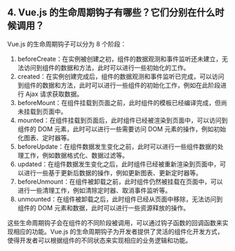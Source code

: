 ## 4. Vue.js 的生命周期钩子有哪些？它们分别在什么时候调用？
Vue.js 的生命周期钩子可以分为 8 个阶段：

1. beforeCreate：在实例被创建之初，组件的数据观测和事件监听还未建立，无法访问到组件的数据和方法，此时可以进行一些初始化的工作。
2. created：在实例创建完成后，组件的数据观测和事件监听已完成，可以访问到组件的数据和方法，此时可以进行一些组件的初始化工作，例如在此阶段进行 Ajax 请求获取数据。
3. beforeMount：在组件挂载到页面之前，此时组件的模板已经编译完成，但尚未挂载到页面中。
4. mounted：在组件挂载到页面后，此时组件已经被渲染到页面中，可以访问到组件的 DOM 元素，此时可以进行一些需要访问 DOM 元素的操作，例如初始化图表、定时器等。
5. beforeUpdate：在组件数据发生变化之前，此时可以进行一些组件数据的处理工作，例如数据格式化、数据过滤等。
6. updated：在组件数据发生变化之后，此时组件已经被重新渲染到页面中，可以进行一些基于更新后数据的操作，例如更新图表、更新定时器等。
7. beforeUnmount：在组件被卸载之前，此时组件仍然被挂载在页面中，可以进行一些清理工作，例如清除定时器、取消事件监听等。
8. unmounted：在组件被卸载之后，此时组件已经从页面中移除，无法访问到组件的 DOM 元素和数据，此时可以进行一些资源释放的操作。

这些生命周期钩子会在组件的不同阶段被调用，可以通过钩子函数的回调函数来实现相应的功能。Vue.js 的生命周期钩子为开发者提供了灵活的组件化开发方式，使得开发者可以根据组件的不同状态来实现相应的业务逻辑和功能。

